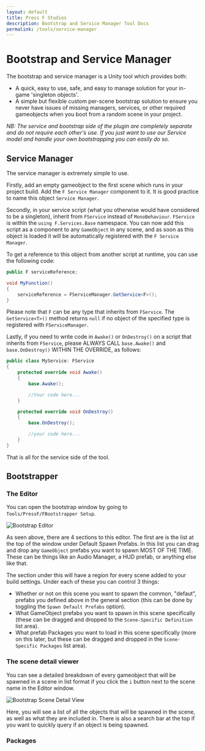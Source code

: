 ```yaml
---
layout: default
title: Press F Studios
description: Bootstrap and Service Manager Tool Docs
permalink: /tools/service-manager
---
```


# Bootstrap and Service Manager

The bootstrap and service manager is a Unity tool which provides both:
- A quick, easy to use, safe, and easy to manage solution for your in-game 'singleton objects'.
- A simple but flexible custom per-scene bootstrap solution to ensure you never have issues of missing managers, services, or other required gameobjects when you boot from a random scene in your project.

*NB: The service and bootstrap side of the plugin are completely separate and do not require each other's use. If you just want to use our Service model and handle your own bootstrapping you can easily do so.*

## Service Manager

The service manager is extremely simple to use.

Firstly, add an empty gameobject to the first scene which runs in your project build. Add the `F Service Manager` component to it. It is good practice to name this object `Service Manager`.

Secondly, in your service script (what you otherwise would have considered to be a singleton), inherit from `FService` instead of `MonoBehaviour`. `FService` is within the `using F.Services.Base` namespace.
You can now add this script as a component to any `GameObject` in any scene, and as soon as this object is loaded it will be automatically registered with the `F Service Manager`.

To get a reference to this object from another script at runtime, you can use the following code:
```c#
public F serviceReference;

void MyFunction()
{
    serviceReference = FServiceManager.GetService<F>();
} 
```

Please note that `F` can be any type that inherits from `FService`.
The `GetService<T>()` method returns `null` if no object of the specified type is registered with `FServiceManager`.

Lastly, if you need to write code in `Awake()` or `OnDestroy()` on a script that inherits from `FService`, please ALWAYS CALL `base.Awake()` and `base.OnDestroy()` WITHIN THE OVERRIDE, as follows:
```c#
public class MyService: FService
{
    protected override void Awake()
    {
        base.Awake();

        //Your code here...
    }

    protected override void OnDestroy()
    {
        base.OnDestroy();

        //your code here...
    }
}
```

That is all for the service side of the tool.

## Bootstrapper

### The Editor

You can open the bootstrap window by going to `Tools/PressF/FBootstrapper Setup`.

![Bootstrap Editor](https://pressfstudios.github.io/assets/images/BootstrapperEditor.png)

As seen above, there are 4 sections to this editor. The first are is the list at the top of the window under Default Spawn Prefabs. In this list you can drag and drop any `GameObject` prefabs you want to spawn MOST OF THE TIME. These can be things like an Audio Manager, a HUD prefab, or anything else like that.

The section under this will have a region for every scene added to your build settings. Under each of these you can control 3 things:
- Whether or not on this scene you want to spawn the common, "defaut", prefabs you defined above in the general section (this can be done by toggling the `Spawn Default Prefabs` option).
- What GameObject prefabs you want to spawn in this scene specifically (these can be dragged and dropped to the `Scene-Specific Definition` list area).
- What prefab Packages you want to load in this scene specifically (more on this later, but these can be dragged and dropped in the `Scene-Specific Packages` list area).

### The scene detail viewer

You can see a detailed breakdown of every gameobject that will be spawned in a scene in list format if you click the `i` button next to the scene name in the Editor window.

![Bootstrap Scene Detail View](https://pressfstudios.github.io/assets/images/BootstrapperSceneDetails.png)

Here, you will see a list of all the objects that will be spawned in the scene, as well as what they are included in. There is also a search bar at the top if you want to quickly query if an object is being spawned.

### Packages

<!-- [back](./) -->
